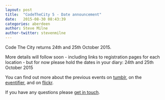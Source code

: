 ```yaml
---
layout: post
title:  "CodeTheCity 5 - Date announcement"
date:   2015-08-30 08:43:39
categories: aberdeen
author: Steve Milne
author-twitter: stevenmilne
---
```


Code The City returns 24th and 25th October 2015.
 
More details will follow soon - including links to registration pages for each location - but for now please hold the dates in your diary:  24th and 25th October 2015
 
You can find out more about the previous events on [tumblr](http://codethecity.tumblr.com/), on the [eventifier](http://eventifier.com/event/ctc2/), and on [flickr](https://secure.flickr.com/search/?tags=ctc2).
  
 
If you have any questions please [get in touch](mailto:steve@codethecity.org). 
